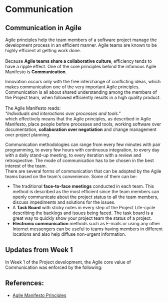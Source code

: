 # Communication

## Communication in Agile
Agile principles help the team members of a software project manage the development process in an efficient manner.
Agile teams are known to be highly efficient at getting work done. <br></br>Because **Agile teams share a collaborative culture**, efficiency tends to have a ripple effect. One of the core principles behind the infamous Agile Manifesto is **Communication**.


Innovation occurs only with the free interchange of conflicting ideas, which makes communication one of the very important Agile principles. Communication is all about shared understanding among the members of the Project team, when followed efficiently results in a high quality product.
<br></br>
The Agile Manifesto reads: 
<br/>_"Individuals and interactions over processes and tools."_<br/>
which effectively means that the Agile principles, as described in Agile Manifesto, place people before processes and tools, working software over documentation, **collaboration over negotiation** and change management over project planning.


Communication methodologies can range from every few minutes with pair programming, to every few hours with continuous integration, to every day with a daily stand-up meeting, to every iteration with a review and retrospective. The mode of communication has to be chosen in the best interest of the team.
<br>There are several forms of communication that can be adopted by the Agile teams based on the team's convenience. Some of them can be:
* The traditional **face-to-face meetings** conducted in each team. This method is described as the most efficient since the team members can openly communicate about the project status to all the team members, discuss impediments and solutions for the issues. 
* A **Task Board** with sticky notes in every step of the Project Life-cycle describing the backlogs and issues being faced. The task board is a great way to quickly show your project team the status of a project. 
* **Electronic communication** methods such as E-mails or using any other Internet messengers can be useful to teams having members in different locations and also help diffuse non-urgent information.


## Updates from Week 1
In Week 1 of the Project development, the Agile core value of Communication was enforced by the following:

## References:
* [Agile Manifesto Principles](http://agilemanifesto.org/principles.html)
